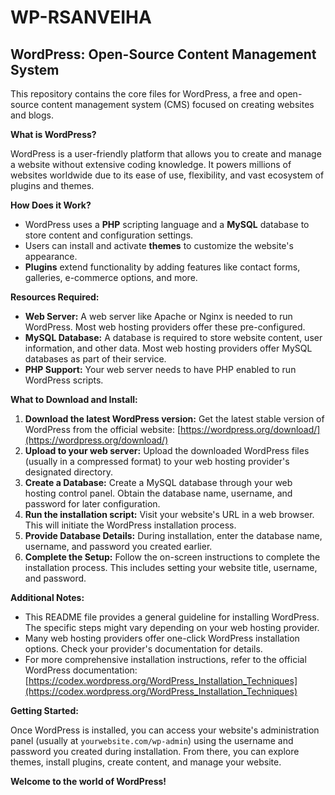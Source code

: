 # WP-RSANVEIHA


## WordPress: Open-Source Content Management System

This repository contains the core files for WordPress, a free and open-source content management system (CMS) focused on creating websites and blogs. 

**What is WordPress?**

WordPress is a user-friendly platform that allows you to create and manage a website without extensive coding knowledge. It powers millions of websites worldwide due to its ease of use, flexibility, and vast ecosystem of plugins and themes.

**How Does it Work?**

* WordPress uses a **PHP** scripting language and a **MySQL** database to store content and configuration settings.
* Users can install and activate **themes** to customize the website's appearance. 
* **Plugins** extend functionality by adding features like contact forms, galleries, e-commerce options, and more.

**Resources Required:**

* **Web Server:**  A web server like Apache or Nginx is needed to run WordPress. Most web hosting providers offer these pre-configured. 
* **MySQL Database:**  A database is required to store website content, user information, and other data. Most web hosting providers offer MySQL databases as part of their service.
* **PHP Support:**  Your web server needs to have PHP enabled to run WordPress scripts. 

**What to Download and Install:**

1. **Download the latest WordPress version:** Get the latest stable version of WordPress from the official website: [https://wordpress.org/download/](https://wordpress.org/download/)
2. **Upload to your web server:**  Upload the downloaded WordPress files (usually in a compressed format) to your web hosting provider's designated directory.
3. **Create a Database:**  Create a MySQL database through your web hosting control panel. Obtain the database name, username, and password for later configuration.
4. **Run the installation script:**  Visit your website's URL in a web browser. This will initiate the WordPress installation process.
5. **Provide Database Details:**  During installation, enter the database name, username, and password you created earlier. 
6. **Complete the Setup:**  Follow the on-screen instructions to complete the installation process. This includes setting your website title, username, and password.

**Additional Notes:**

* This README file provides a general guideline for installing WordPress.  The specific steps might vary depending on your web hosting provider. 
* Many web hosting providers offer one-click WordPress installation options. Check your provider's documentation for details.
* For more comprehensive installation instructions, refer to the official WordPress documentation: [https://codex.wordpress.org/WordPress_Installation_Techniques](https://codex.wordpress.org/WordPress_Installation_Techniques)

**Getting Started:**

Once WordPress is installed, you can access your website's administration panel (usually at `yourwebsite.com/wp-admin`) using the username and password you created during installation. From there, you can explore themes, install plugins, create content, and manage your website.

**Welcome to the world of WordPress!**
